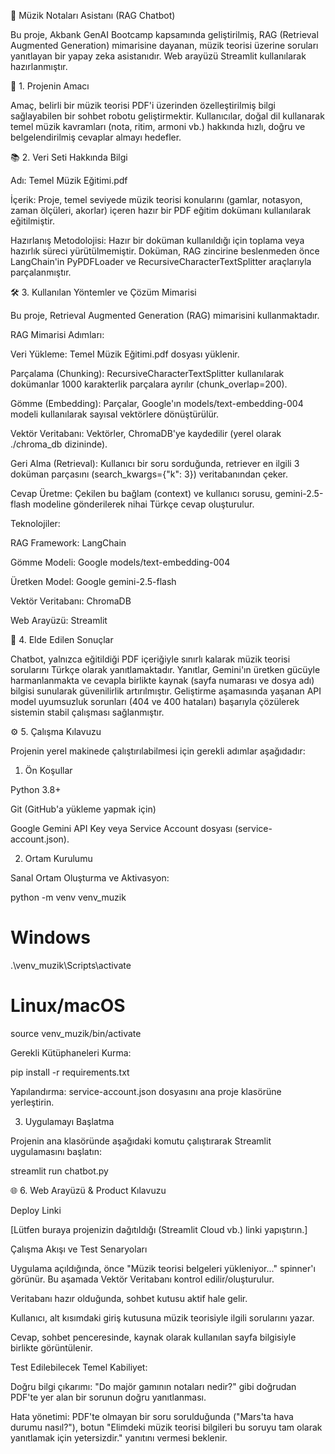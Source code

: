 🎵 Müzik Notaları Asistanı (RAG Chatbot)

Bu proje, Akbank GenAI Bootcamp kapsamında geliştirilmiş, RAG (Retrieval Augmented Generation) mimarisine dayanan, müzik teorisi üzerine soruları yanıtlayan bir yapay zeka asistanıdır. Web arayüzü Streamlit kullanılarak hazırlanmıştır.

🚀 1. Projenin Amacı

Amaç, belirli bir müzik teorisi PDF'i üzerinden özelleştirilmiş bilgi sağlayabilen bir sohbet robotu geliştirmektir. Kullanıcılar, doğal dil kullanarak temel müzik kavramları (nota, ritim, armoni vb.) hakkında hızlı, doğru ve belgelendirilmiş cevaplar almayı hedefler.

📚 2. Veri Seti Hakkında Bilgi

Adı: Temel Müzik Eğitimi.pdf

İçerik: Proje, temel seviyede müzik teorisi konularını (gamlar, notasyon, zaman ölçüleri, akorlar) içeren hazır bir PDF eğitim dokümanı kullanılarak eğitilmiştir.

Hazırlanış Metodolojisi: Hazır bir doküman kullanıldığı için toplama veya hazırlık süreci yürütülmemiştir. Doküman, RAG zincirine beslenmeden önce LangChain'in PyPDFLoader ve RecursiveCharacterTextSplitter araçlarıyla parçalanmıştır.

🛠️ 3. Kullanılan Yöntemler ve Çözüm Mimarisi

Bu proje, Retrieval Augmented Generation (RAG) mimarisini kullanmaktadır.

RAG Mimarisi Adımları:

Veri Yükleme: Temel Müzik Eğitimi.pdf dosyası yüklenir.

Parçalama (Chunking): RecursiveCharacterTextSplitter kullanılarak dokümanlar 1000 karakterlik parçalara ayrılır (chunk_overlap=200).

Gömme (Embedding): Parçalar, Google'ın models/text-embedding-004 modeli kullanılarak sayısal vektörlere dönüştürülür.

Vektör Veritabanı: Vektörler, ChromaDB'ye kaydedilir (yerel olarak ./chroma_db dizininde).

Geri Alma (Retrieval): Kullanıcı bir soru sorduğunda, retriever en ilgili 3 doküman parçasını (search_kwargs={"k": 3}) veritabanından çeker.

Cevap Üretme: Çekilen bu bağlam (context) ve kullanıcı sorusu, gemini-2.5-flash modeline gönderilerek nihai Türkçe cevap oluşturulur.

Teknolojiler:

RAG Framework: LangChain

Gömme Modeli: Google models/text-embedding-004

Üretken Model: Google gemini-2.5-flash

Vektör Veritabanı: ChromaDB

Web Arayüzü: Streamlit

🎯 4. Elde Edilen Sonuçlar

Chatbot, yalnızca eğitildiği PDF içeriğiyle sınırlı kalarak müzik teorisi sorularını Türkçe olarak yanıtlamaktadır. Yanıtlar, Gemini'ın üretken gücüyle harmanlanmakta ve cevapla birlikte kaynak (sayfa numarası ve dosya adı) bilgisi sunularak güvenilirlik artırılmıştır. Geliştirme aşamasında yaşanan API model uyumsuzluk sorunları (404 ve 400 hataları) başarıyla çözülerek sistemin stabil çalışması sağlanmıştır.

⚙️ 5. Çalışma Kılavuzu

Projenin yerel makinede çalıştırılabilmesi için gerekli adımlar aşağıdadır:

1. Ön Koşullar

Python 3.8+

Git (GitHub'a yükleme yapmak için)

Google Gemini API Key veya Service Account dosyası (service-account.json).

2. Ortam Kurulumu

Sanal Ortam Oluşturma ve Aktivasyon:

python -m venv venv_muzik
# Windows
.\venv_muzik\Scripts\activate
# Linux/macOS
source venv_muzik/bin/activate


Gerekli Kütüphaneleri Kurma:

pip install -r requirements.txt


Yapılandırma: service-account.json dosyasını ana proje klasörüne yerleştirin.

3. Uygulamayı Başlatma

Projenin ana klasöründe aşağıdaki komutu çalıştırarak Streamlit uygulamasını başlatın:

streamlit run chatbot.py


🌐 6. Web Arayüzü & Product Kılavuzu

Deploy Linki

[Lütfen buraya projenizin dağıtıldığı (Streamlit Cloud vb.) linki yapıştırın.]

Çalışma Akışı ve Test Senaryoları

Uygulama açıldığında, önce "Müzik teorisi belgeleri yükleniyor..." spinner'ı görünür. Bu aşamada Vektör Veritabanı kontrol edilir/oluşturulur.

Veritabanı hazır olduğunda, sohbet kutusu aktif hale gelir.

Kullanıcı, alt kısımdaki giriş kutusuna müzik teorisiyle ilgili sorularını yazar.

Cevap, sohbet penceresinde, kaynak olarak kullanılan sayfa bilgisiyle birlikte görüntülenir.

Test Edilebilecek Temel Kabiliyet:

Doğru bilgi çıkarımı: "Do majör gamının notaları nedir?" gibi doğrudan PDF'te yer alan bir sorunun doğru yanıtlanması.


Hata yönetimi: PDF'te olmayan bir soru sorulduğunda ("Mars'ta hava durumu nasıl?"), botun "Elimdeki müzik teorisi bilgileri bu soruyu tam olarak yanıtlamak için yetersizdir." yanıtını vermesi beklenir.
